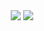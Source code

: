 <div align="center">
  <img src="https://github-readme-stats.vercel.app/api?username=zorncbllr&hide=contribs,issues" />
  <img src="https://github-readme-stats.vercel.app/api/top-langs/?username=zorncbllr&layout=compact&hide=html,js,css,scss,less" />
</div>
